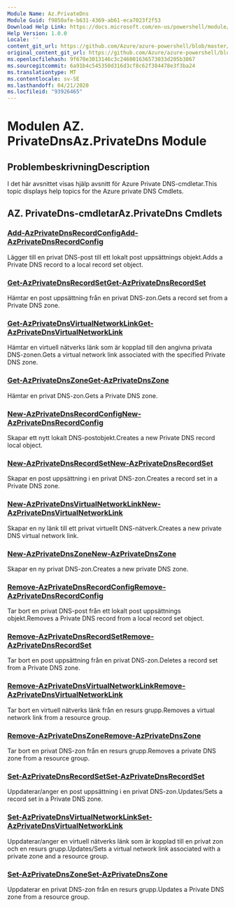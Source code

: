 ```yaml
---
Module Name: Az.PrivateDns
Module Guid: f9850afe-b631-4369-ab61-eca7023f2f53
Download Help Link: https://docs.microsoft.com/en-us/powershell/module/az.privatedns
Help Version: 1.0.0
Locale: ''
content_git_url: https://github.com/Azure/azure-powershell/blob/master/src/PrivateDns/PrivateDns/help/Az.PrivateDNS.md
original_content_git_url: https://github.com/Azure/azure-powershell/blob/master/src/PrivateDns/PrivateDns/help/Az.PrivateDNS.md
ms.openlocfilehash: 9f670e3013146c3c246001636573033d205b3867
ms.sourcegitcommit: 6a91b4c545350d316d3cf8c62f384478e3f3ba24
ms.translationtype: MT
ms.contentlocale: sv-SE
ms.lasthandoff: 04/21/2020
ms.locfileid: "93926465"
---
```

# <span data-ttu-id="e562b-101">Modulen AZ. PrivateDns</span><span class="sxs-lookup"><span data-stu-id="e562b-101">Az.PrivateDns Module</span></span>
## <span data-ttu-id="e562b-102">Problembeskrivning</span><span class="sxs-lookup"><span data-stu-id="e562b-102">Description</span></span>
<span data-ttu-id="e562b-103">I det här avsnittet visas hjälp avsnitt för Azure Private DNS-cmdletar.</span><span class="sxs-lookup"><span data-stu-id="e562b-103">This topic displays help topics for the Azure private DNS Cmdlets.</span></span>

## <span data-ttu-id="e562b-104">AZ. PrivateDns-cmdletar</span><span class="sxs-lookup"><span data-stu-id="e562b-104">Az.PrivateDns Cmdlets</span></span>
### [<span data-ttu-id="e562b-105">Add-AzPrivateDnsRecordConfig</span><span class="sxs-lookup"><span data-stu-id="e562b-105">Add-AzPrivateDnsRecordConfig</span></span>](Add-AzPrivateDnsRecordConfig.md)
<span data-ttu-id="e562b-106">Lägger till en privat DNS-post till ett lokalt post uppsättnings objekt.</span><span class="sxs-lookup"><span data-stu-id="e562b-106">Adds a Private DNS record to a local record set object.</span></span>

### [<span data-ttu-id="e562b-107">Get-AzPrivateDnsRecordSet</span><span class="sxs-lookup"><span data-stu-id="e562b-107">Get-AzPrivateDnsRecordSet</span></span>](Get-AzPrivateDnsRecordSet.md)
<span data-ttu-id="e562b-108">Hämtar en post uppsättning från en privat DNS-zon.</span><span class="sxs-lookup"><span data-stu-id="e562b-108">Gets a record set from a Private DNS zone.</span></span>

### [<span data-ttu-id="e562b-109">Get-AzPrivateDnsVirtualNetworkLink</span><span class="sxs-lookup"><span data-stu-id="e562b-109">Get-AzPrivateDnsVirtualNetworkLink</span></span>](Get-AzPrivateDnsVirtualNetworkLink.md)
<span data-ttu-id="e562b-110">Hämtar en virtuell nätverks länk som är kopplad till den angivna privata DNS-zonen.</span><span class="sxs-lookup"><span data-stu-id="e562b-110">Gets a virtual network link associated with the specified Private DNS zone.</span></span>

### [<span data-ttu-id="e562b-111">Get-AzPrivateDnsZone</span><span class="sxs-lookup"><span data-stu-id="e562b-111">Get-AzPrivateDnsZone</span></span>](Get-AzPrivateDnsZone.md)
<span data-ttu-id="e562b-112">Hämtar en privat DNS-zon.</span><span class="sxs-lookup"><span data-stu-id="e562b-112">Gets a Private DNS zone.</span></span>

### [<span data-ttu-id="e562b-113">New-AzPrivateDnsRecordConfig</span><span class="sxs-lookup"><span data-stu-id="e562b-113">New-AzPrivateDnsRecordConfig</span></span>](New-AzPrivateDnsRecordConfig.md)
<span data-ttu-id="e562b-114">Skapar ett nytt lokalt DNS-postobjekt.</span><span class="sxs-lookup"><span data-stu-id="e562b-114">Creates a new Private DNS record local object.</span></span>

### [<span data-ttu-id="e562b-115">New-AzPrivateDnsRecordSet</span><span class="sxs-lookup"><span data-stu-id="e562b-115">New-AzPrivateDnsRecordSet</span></span>](New-AzPrivateDnsRecordSet.md)
<span data-ttu-id="e562b-116">Skapar en post uppsättning i en privat DNS-zon.</span><span class="sxs-lookup"><span data-stu-id="e562b-116">Creates a record set in a Private DNS zone.</span></span>

### [<span data-ttu-id="e562b-117">New-AzPrivateDnsVirtualNetworkLink</span><span class="sxs-lookup"><span data-stu-id="e562b-117">New-AzPrivateDnsVirtualNetworkLink</span></span>](New-AzPrivateDnsVirtualNetworkLink.md)
<span data-ttu-id="e562b-118">Skapar en ny länk till ett privat virtuellt DNS-nätverk.</span><span class="sxs-lookup"><span data-stu-id="e562b-118">Creates a new private DNS virtual network link.</span></span>

### [<span data-ttu-id="e562b-119">New-AzPrivateDnsZone</span><span class="sxs-lookup"><span data-stu-id="e562b-119">New-AzPrivateDnsZone</span></span>](New-AzPrivateDnsZone.md)
<span data-ttu-id="e562b-120">Skapar en ny privat DNS-zon.</span><span class="sxs-lookup"><span data-stu-id="e562b-120">Creates a new private DNS zone.</span></span>

### [<span data-ttu-id="e562b-121">Remove-AzPrivateDnsRecordConfig</span><span class="sxs-lookup"><span data-stu-id="e562b-121">Remove-AzPrivateDnsRecordConfig</span></span>](Remove-AzPrivateDnsRecordConfig.md)
<span data-ttu-id="e562b-122">Tar bort en privat DNS-post från ett lokalt post uppsättnings objekt.</span><span class="sxs-lookup"><span data-stu-id="e562b-122">Removes a Private DNS record from a local record set object.</span></span>

### [<span data-ttu-id="e562b-123">Remove-AzPrivateDnsRecordSet</span><span class="sxs-lookup"><span data-stu-id="e562b-123">Remove-AzPrivateDnsRecordSet</span></span>](Remove-AzPrivateDnsRecordSet.md)
<span data-ttu-id="e562b-124">Tar bort en post uppsättning från en privat DNS-zon.</span><span class="sxs-lookup"><span data-stu-id="e562b-124">Deletes a record set from a Private DNS zone.</span></span>

### [<span data-ttu-id="e562b-125">Remove-AzPrivateDnsVirtualNetworkLink</span><span class="sxs-lookup"><span data-stu-id="e562b-125">Remove-AzPrivateDnsVirtualNetworkLink</span></span>](Remove-AzPrivateDnsVirtualNetworkLink.md)
<span data-ttu-id="e562b-126">Tar bort en virtuell nätverks länk från en resurs grupp.</span><span class="sxs-lookup"><span data-stu-id="e562b-126">Removes a virtual network link from a resource group.</span></span>

### [<span data-ttu-id="e562b-127">Remove-AzPrivateDnsZone</span><span class="sxs-lookup"><span data-stu-id="e562b-127">Remove-AzPrivateDnsZone</span></span>](Remove-AzPrivateDnsZone.md)
<span data-ttu-id="e562b-128">Tar bort en privat DNS-zon från en resurs grupp.</span><span class="sxs-lookup"><span data-stu-id="e562b-128">Removes a private DNS zone from a resource group.</span></span>

### [<span data-ttu-id="e562b-129">Set-AzPrivateDnsRecordSet</span><span class="sxs-lookup"><span data-stu-id="e562b-129">Set-AzPrivateDnsRecordSet</span></span>](Set-AzPrivateDnsRecordSet.md)
<span data-ttu-id="e562b-130">Uppdaterar/anger en post uppsättning i en privat DNS-zon.</span><span class="sxs-lookup"><span data-stu-id="e562b-130">Updates/Sets a record set in a Private DNS zone.</span></span>

### [<span data-ttu-id="e562b-131">Set-AzPrivateDnsVirtualNetworkLink</span><span class="sxs-lookup"><span data-stu-id="e562b-131">Set-AzPrivateDnsVirtualNetworkLink</span></span>](Set-AzPrivateDnsVirtualNetworkLink.md)
<span data-ttu-id="e562b-132">Uppdaterar/anger en virtuell nätverks länk som är kopplad till en privat zon och en resurs grupp.</span><span class="sxs-lookup"><span data-stu-id="e562b-132">Updates/Sets a virtual network link associated with a private zone and a resource group.</span></span>

### [<span data-ttu-id="e562b-133">Set-AzPrivateDnsZone</span><span class="sxs-lookup"><span data-stu-id="e562b-133">Set-AzPrivateDnsZone</span></span>](Set-AzPrivateDnsZone.md)
<span data-ttu-id="e562b-134">Uppdaterar en privat DNS-zon från en resurs grupp.</span><span class="sxs-lookup"><span data-stu-id="e562b-134">Updates a Private DNS zone from a resource group.</span></span>

